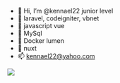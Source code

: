 - 👋 Hi, I’m @kennael22 junior level
- 🌱 laravel, codeigniter, vbnet
- 🌱 javascript vue
- 🌱 MySql
- 🌱 Docker lumen
- 🌱 nuxt
- 📫 kennael22@yahoo.com

<img src="https://cr-skills-chart-widget.azurewebsites.net/api/api?username=kennael22&bg=rgba(0,0,0,0)">
<!---
kennael22/kennael22 is a ✨ special ✨ repository because its `README.md` (this file) appears on your GitHub profile.
You can click the Preview link to take a look at your changes.
--->
